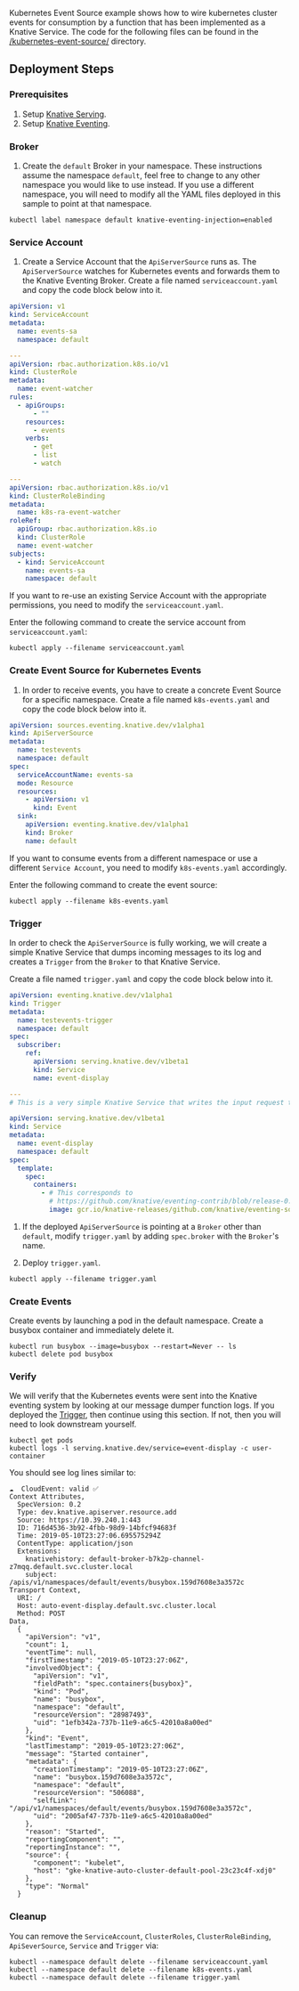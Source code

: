 Kubernetes Event Source example shows how to wire kubernetes cluster events for
consumption by a function that has been implemented as a Knative Service. The
code for the following files can be found in the
[/kubernetes-event-source/](https://github.com/knative/docs/tree/master/docs/eventing/samples/kubernetes-event-source)
directory.

## Deployment Steps

### Prerequisites

1. Setup [Knative Serving](../../../serving).
1. Setup [Knative Eventing](../../../eventing).

### Broker

1. Create the `default` Broker in your namespace. These instructions assume the
   namespace `default`, feel free to change to any other namespace you would
   like to use instead. If you use a different namespace, you will need to
   modify all the YAML files deployed in this sample to point at that namespace.

```shell
kubectl label namespace default knative-eventing-injection=enabled
```

### Service Account

1. Create a Service Account that the `ApiServerSource` runs as. The
   `ApiServerSource` watches for Kubernetes events and forwards them to the
   Knative Eventing Broker. Create a file named `serviceaccount.yaml` and copy
   the code block below into it.

```yaml
apiVersion: v1
kind: ServiceAccount
metadata:
  name: events-sa
  namespace: default

---
apiVersion: rbac.authorization.k8s.io/v1
kind: ClusterRole
metadata:
  name: event-watcher
rules:
  - apiGroups:
      - ""
    resources:
      - events
    verbs:
      - get
      - list
      - watch

---
apiVersion: rbac.authorization.k8s.io/v1
kind: ClusterRoleBinding
metadata:
  name: k8s-ra-event-watcher
roleRef:
  apiGroup: rbac.authorization.k8s.io
  kind: ClusterRole
  name: event-watcher
subjects:
  - kind: ServiceAccount
    name: events-sa
    namespace: default
```

If you want to re-use an existing Service Account with the appropriate
permissions, you need to modify the `serviceaccount.yaml`.

Enter the following command to create the service account from
`serviceaccount.yaml`:

```shell
kubectl apply --filename serviceaccount.yaml
```

### Create Event Source for Kubernetes Events

1. In order to receive events, you have to create a concrete Event Source for a
   specific namespace. Create a file named `k8s-events.yaml` and copy the code
   block below into it.

```yaml
apiVersion: sources.eventing.knative.dev/v1alpha1
kind: ApiServerSource
metadata:
  name: testevents
  namespace: default
spec:
  serviceAccountName: events-sa
  mode: Resource
  resources:
    - apiVersion: v1
      kind: Event
  sink:
    apiVersion: eventing.knative.dev/v1alpha1
    kind: Broker
    name: default
```

If you want to consume events from a different namespace or use a different
`Service Account`, you need to modify `k8s-events.yaml` accordingly.

Enter the following command to create the event source:

```shell
kubectl apply --filename k8s-events.yaml
```

### Trigger

In order to check the `ApiServerSource` is fully working, we will create a
simple Knative Service that dumps incoming messages to its log and creates a
`Trigger` from the `Broker` to that Knative Service.

Create a file named `trigger.yaml` and copy the code block below into it.

```yaml
apiVersion: eventing.knative.dev/v1alpha1
kind: Trigger
metadata:
  name: testevents-trigger
  namespace: default
spec:
  subscriber:
    ref:
      apiVersion: serving.knative.dev/v1beta1
      kind: Service
      name: event-display

---
# This is a very simple Knative Service that writes the input request to its log.

apiVersion: serving.knative.dev/v1beta1
kind: Service
metadata:
  name: event-display
  namespace: default
spec:
  template:
    spec:
      containers:
        - # This corresponds to
          # https://github.com/knative/eventing-contrib/blob/release-0.5/cmd/event_display/main.go
          image: gcr.io/knative-releases/github.com/knative/eventing-sources/cmd/event_display@sha256:bf45b3eb1e7fc4cb63d6a5a6416cf696295484a7662e0cf9ccdf5c080542c21d
```

1. If the deployed `ApiServerSource` is pointing at a `Broker` other than
   `default`, modify `trigger.yaml` by adding `spec.broker` with the `Broker`'s
   name.

1. Deploy `trigger.yaml`.

```shell
kubectl apply --filename trigger.yaml
```

### Create Events

Create events by launching a pod in the default namespace. Create a busybox
container and immediately delete it.

```shell
kubectl run busybox --image=busybox --restart=Never -- ls
kubectl delete pod busybox
```

### Verify

We will verify that the Kubernetes events were sent into the Knative eventing
system by looking at our message dumper function logs. If you deployed the
[Trigger](#trigger), then continue using this section. If not, then you will
need to look downstream yourself.

```shell
kubectl get pods
kubectl logs -l serving.knative.dev/service=event-display -c user-container
```

You should see log lines similar to:

```
☁️  CloudEvent: valid ✅
Context Attributes,
  SpecVersion: 0.2
  Type: dev.knative.apiserver.resource.add
  Source: https://10.39.240.1:443
  ID: 716d4536-3b92-4fbb-98d9-14bfcf94683f
  Time: 2019-05-10T23:27:06.695575294Z
  ContentType: application/json
  Extensions:
    knativehistory: default-broker-b7k2p-channel-z7mqq.default.svc.cluster.local
    subject: /apis/v1/namespaces/default/events/busybox.159d7608e3a3572c
Transport Context,
  URI: /
  Host: auto-event-display.default.svc.cluster.local
  Method: POST
Data,
  {
    "apiVersion": "v1",
    "count": 1,
    "eventTime": null,
    "firstTimestamp": "2019-05-10T23:27:06Z",
    "involvedObject": {
      "apiVersion": "v1",
      "fieldPath": "spec.containers{busybox}",
      "kind": "Pod",
      "name": "busybox",
      "namespace": "default",
      "resourceVersion": "28987493",
      "uid": "1efb342a-737b-11e9-a6c5-42010a8a00ed"
    },
    "kind": "Event",
    "lastTimestamp": "2019-05-10T23:27:06Z",
    "message": "Started container",
    "metadata": {
      "creationTimestamp": "2019-05-10T23:27:06Z",
      "name": "busybox.159d7608e3a3572c",
      "namespace": "default",
      "resourceVersion": "506088",
      "selfLink": "/api/v1/namespaces/default/events/busybox.159d7608e3a3572c",
      "uid": "2005af47-737b-11e9-a6c5-42010a8a00ed"
    },
    "reason": "Started",
    "reportingComponent": "",
    "reportingInstance": "",
    "source": {
      "component": "kubelet",
      "host": "gke-knative-auto-cluster-default-pool-23c23c4f-xdj0"
    },
    "type": "Normal"
  }
```

### Cleanup

You can remove the `ServiceAccount`, `ClusterRoles`, `ClusterRoleBinding`,
`ApiSeverSource`, `Service` and `Trigger` via:

```shell
kubectl --namespace default delete --filename serviceaccount.yaml
kubectl --namespace default delete --filename k8s-events.yaml
kubectl --namespace default delete --filename trigger.yaml

```
